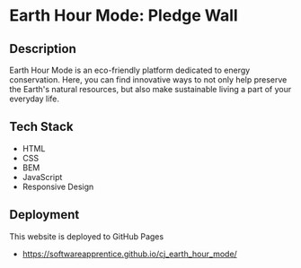 # Earth Hour Mode: Pledge Wall

## Description

Earth Hour Mode is an eco-friendly platform dedicated to energy conservation. Here, you can find innovative ways to not only help preserve the Earth's natural resources, but also make sustainable living a part of your everyday life.

## Tech Stack

- HTML
- CSS
- BEM
- JavaScript
- Responsive Design

## Deployment

This website is deployed to GitHub Pages

- https://softwareapprentice.github.io/cj_earth_hour_mode/
